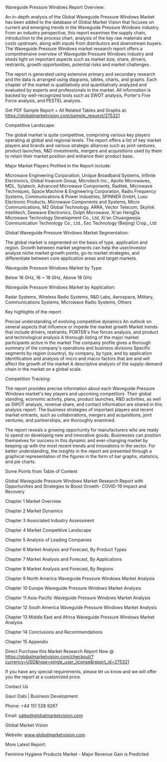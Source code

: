 Waveguide Pressure Windows Report Overview:

An in-depth analysis of the Global Waveguide Pressure Windows Market has been added to the database of Global Market Vision that focuses on current and emerging trends in the Waveguide Pressure Windows industry. From an industry perspective, this report examines the supply chain, introduction to the process chart, analysis of the key raw materials and costs upstream, along with inputs from distributors and downstream buyers. The Waveguide Pressure Windows market research report offers a comprehensive overview of Waveguide Pressure Windows industry and sheds light on important aspects such as market size, share, drivers, restraints, growth opportunities, potential risks and market challenges.

The report is generated using extensive primary and secondary research and the data is arranged using diagrams, tables, charts, and graphs. Each chapter of the market is qualitatively and quantitatively analyzed and evaluated by experts and professionals in the market. All information is backed by well-recognized tools such as SWOT analysis, Porter's Five Force analysis, and PESTEL analysis.

Get PDF Sample Report + All Related Tables and Graphs at: https://globalmarketvision.com/sample_request/275321

Competitive Landscape:

The global market is quite competitive, comprising various key players operating at global and regional levels. The report offers a list of key market players and brands and various strategic alliances such as joint ventures, product launches, R&D investments, mergers and acquisitions used by them to retain their market position and enhance their product base.

Major Market Players Profiled in the Report include:

Microwave Engineering Corporation, Unique Broadband Systems, Infinite Electronics, Global Invacom Group, Microtech Inc., Apollo Microwaves, MDL, Sylatech, Advanced Microwave Components, Raditek, Microwave Techniques, Space Machine & Engineering Corporation, Radio Frequency Systems, Communications & Power Industries, SPINNER GmbH, Luso Electronic Products, Microwave Components and Systems, Micro Communications, M2 Global Technology, ARRA, Vector Telecom, Skylink Intellitech, Deewave Electronics, Dolph Microwave, Xi'an HengDa Microwave Technology Development Co., Ltd, Xi'an Chuangweijia Communication Technology Co., Ltd., Eec Technology (Beijing) Crop., Ltd

Global Waveguide Pressure Windows Market Segmentation:

The global market is segmented on the basis of type, application and region. Growth between market segments can help the user/investor analyze niche market growth points, go-to market strategies, and differentiate between core application areas and target markets.

Waveguide Pressure Windows Market by Type:

Below 16 GHz, 16 ~ 18 GHz, Above 18 GHz

Waveguide Pressure Windows Market by Application:

Radar Systems, Wireless Radio Systems, R&D Labs, Aerospace, Military, Communications Systems, Microwave Radio Systems, Others

Key highlights of the report

Precise understanding of evolving competitive dynamics
An outlook on several aspects that influence or impede the market growth
Market trends that include drivers, restraints, PORTER's five forces analysis, and product and technological analysis
A thorough listing of the major market participants active in the market
The company profile gives a thorough summary of the company's operations and business divisions
Specific segments by region (country), by company, by type, and by application
Identification and analysis of micro and macro factors that are and will affect the growth of the market
A descriptive analysis of the supply-demand chain in the market on a global scale.

Competition Tracking:

The report provides precise information about each Waveguide Pressure Windows market's key players and upcoming competitors. Their global standing, economic activity, plans, product launches, R&D activities, as well as SWOT analysis, revenue share, and contact information are shared in this analysis report. The business strategies of important players and recent market entrants, such as collaborations, mergers and acquisitions, joint ventures, and partnerships, are thoroughly examined.

The report reveals a growing opportunity for manufacturers who are ready to spend on developing new and innovative goods. Businesses can position themselves for success in this dynamic and ever-changing market by keeping up with the most recent trends and innovations in the sector. For better understanding, the insights in the report are presented through a graphical representation of the figures in the form of bar graphs, statistics, and pie charts.

Some Points from Table of Content

Global Waveguide Pressure Windows Market Research Report with Opportunities and Strategies to Boost Growth- COVID-19 Impact and Recovery

Chapter 1 Market Overview

Chapter 2 Market Dynamics

Chapter 3 Associated Industry Assessment

Chapter 4 Market Competitive Landscape

Chapter 5 Analysis of Leading Companies

Chapter 6 Market Analysis and Forecast, By Product Types

Chapter 7 Market Analysis and Forecast, By Applications

Chapter 8 Market Analysis and Forecast, By Regions

Chapter 9 North America Waveguide Pressure Windows Market Analysis

Chapter 10 Europe Waveguide Pressure Windows Market Analysis

Chapter 11 Asia-Pacific Waveguide Pressure Windows Market Analysis

Chapter 12 South America Waveguide Pressure Windows Market Analysis

Chapter 13 Middle East and Africa Waveguide Pressure Windows Market Analysis

Chapter 14 Conclusions and Recommendations

Chapter 15 Appendix

Direct Purchase this Market Research Report Now @ https://globalmarketvision.com/checkout/?currency=USD&type=single_user_license&report_id=275321

If you have any special requirements, please let us know and we will offer you the report at a customized price.

Contact Us

Gauri Dabi | Business Development

Phone: +44 151 528 9267

Email: sales@globalmarketvision.com

Global Market Vision

Website: www.globalmarketvision.com




More Latest Report:

Feminine Hygiene Products Market - Major Revenue Gain is Predicted
